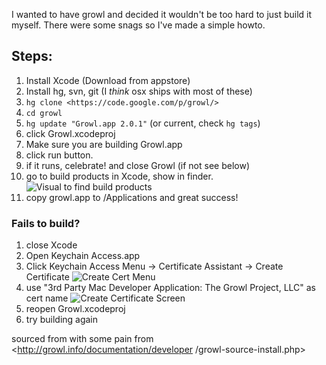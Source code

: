 I wanted to have growl and decided it wouldn't be too hard to just build it
myself. There were some snags so I've made a simple howto.

## Steps:

  1. Install Xcode (Download from appstore)
  2. Install hg, svn, git (I _think_ osx ships with most of these)
  3. `hg clone <https://code.google.com/p/growl/>`
  4. `cd growl`
  5. `hg update "Growl.app 2.0.1"` (or current, check `hg tags`)
  6. click Growl.xcodeproj
  7. Make sure you are building Growl.app
  8. click run button.
  9. if it runs, celebrate! and close Growl (if not see below)
  10. go to build products in Xcode, show in finder. ![Visual to find build products](http://media.tumblr.com/f96d0d956893b3ccc7ac8a5dcbbc26e4/tumblr_inline_mh7ip2ix721qhzxqy.png)
  11. copy growl.app to /Applications and great success!

### Fails to build?

  1. close Xcode
  2. Open Keychain Access.app
  3. Click Keychain Access Menu -> Certificate Assistant -> Create Certificate ![Create Cert Menu](http://media.tumblr.com/f2e3add3a0acb037c3c28a0bed6c3781/tumblr_inline_mh7k53Myrn1qhzxqy.png)
  4. use "3rd Party Mac Developer Application: The Growl Project, LLC" as cert name ![Create Certificate Screen](http://media.tumblr.com/f27bcab6f92cd656429050fb6cd88930/tumblr_inline_mh7k5twHsQ1qhzxqy.png)
  5. reopen Growl.xcodeproj
  6. try building again

sourced from with some pain from <http://growl.info/documentation/developer
/growl-source-install.php>

